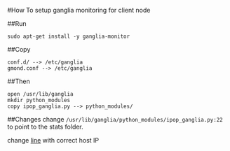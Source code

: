 #How To setup ganglia monitoring for client node

##Run 
```
sudo apt-get install -y ganglia-monitor
```

##Copy 
```
conf.d/ --> /etc/ganglia
gmond.conf --> /etc/ganglia
```
##Then
```
open /usr/lib/ganglia
mkdir python_modules
copy ipop_ganglia.py --> python_modules/
```

##Changes
change `/usr/lib/ganglia/python_modules/ipop_ganglia.py:22` to point to the stats folder.

change [line](https://github.com/HotSushi/IPOP-client/blob/master/ganglia_setup/gmond.conf#L36) with correct host IP
